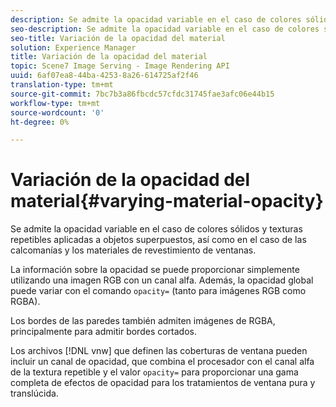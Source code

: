 ```yaml
---
description: Se admite la opacidad variable en el caso de colores sólidos y texturas repetibles aplicadas a objetos superpuestos, así como en el caso de las calcomanías y los materiales de revestimiento de ventanas.
seo-description: Se admite la opacidad variable en el caso de colores sólidos y texturas repetibles aplicadas a objetos superpuestos, así como en el caso de las calcomanías y los materiales de revestimiento de ventanas.
seo-title: Variación de la opacidad del material
solution: Experience Manager
title: Variación de la opacidad del material
topic: Scene7 Image Serving - Image Rendering API
uuid: 6af07ea8-44ba-4253-8a26-614725af2f46
translation-type: tm+mt
source-git-commit: 7bc7b3a86fbcdc57cfdc31745fae3afc06e44b15
workflow-type: tm+mt
source-wordcount: '0'
ht-degree: 0%

---
```



# Variación de la opacidad del material{#varying-material-opacity}

Se admite la opacidad variable en el caso de colores sólidos y texturas repetibles aplicadas a objetos superpuestos, así como en el caso de las calcomanías y los materiales de revestimiento de ventanas.

La información sobre la opacidad se puede proporcionar simplemente utilizando una imagen RGB con un canal alfa. Además, la opacidad global puede variar con el comando `opacity=` (tanto para imágenes RGB como RGBA).

Los bordes de las paredes también admiten imágenes de RGBA, principalmente para admitir bordes cortados.

Los archivos [!DNL vnw] que definen las coberturas de ventana pueden incluir un canal de opacidad, que combina el procesador con el canal alfa de la textura repetible y el valor `opacity=` para proporcionar una gama completa de efectos de opacidad para los tratamientos de ventana pura y translúcida.
